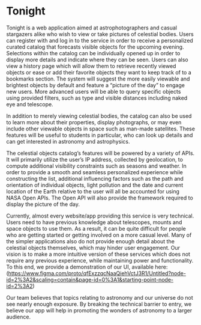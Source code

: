 # Tonight

Tonight is a web application aimed at astrophotographers and casual stargazers alike who wish to view or take pictures of celestial bodies. Users can register with and log in to the service in order to receive a personalized curated catalog that forecasts visible objects for the upcoming evening. Selections within the catalog can be individually opened up in order to display more details and indicate where they can be seen. Users can also view a history page which will allow them to retrieve recently viewed objects or ease or add their favorite objects they want to keep track of to a bookmarks section. The system will suggest the more easily viewable and brightest objects by default and feature a “picture of the day” to engage new users. More advanced users will be able to query specific objects using provided filters, such as type and visible distances including naked eye and telescope.

In addition to merely viewing celestial bodies, the catalog can also be used to learn more about their properties, display photographs, or may even include other viewable objects in space such as man-made satellites. These features will be useful to students in particular, who can look up details and can get interested in astronomy and astrophysics.

The celestial objects catalog’s features will be powered by a variety of APIs. It will primarily utilize the user’s IP address, collected by geolocation, to compute additional visibility constraints such as seasons and weather. In order to provide a smooth and seamless personalized experience while constructing the list, additional influencing factors such as the path and orientation of individual objects, light pollution and the date and current location of the Earth relative to the user will all be accounted for using NASA Open APIs. The Open API will also provide the framework required to display the picture of the day.

Currently, almost every website/app providing this service is very technical. Users need to have previous knowledge about telescopes, mounts and space objects to use them. As a result, it can be quite difficult for people who are getting started or getting involved on a more casual level. Many of the simpler applications also do not provide enough detail about the celestial objects themselves, which may hinder user engagement. Our vision is to make a more intuitive version of these services which does not require any previous experience, while maintaining power and functionality. To this end, we provide a demonstration of our UI, available here: (https://www.figma.com/proto/qfExzzqcNaaQiehVctJ3R1/Untitled?node-id=2%3A2&scaling=contain&page-id=0%3A1&starting-point-node-id=2%3A2)

Our team believes that topics relating to astronomy and our universe do not see nearly enough exposure. By breaking the technical barrier to entry, we believe our app will help in promoting the wonders of astronomy to a larger audience.
